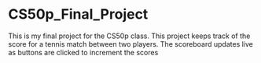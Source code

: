 # CS50p_Final_Project
This is my final project for the CS50p class. This project keeps track of the score for a tennis match between two players. The scoreboard updates live as buttons are clicked to increment the scores

